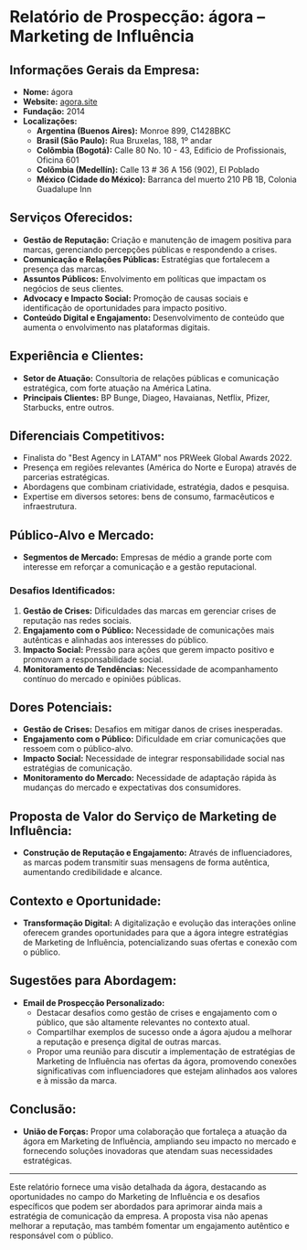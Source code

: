 # Relatório de Prospecção: ágora – Marketing de Influência

## **Informações Gerais da Empresa:**
- **Nome:** ágora
- **Website:** [agora.site](https://agora.site/)
- **Fundação:** 2014
- **Localizações:**
  - **Argentina (Buenos Aires):** Monroe 899, C1428BKC
  - **Brasil (São Paulo):** Rua Bruxelas, 188, 1º andar
  - **Colômbia (Bogotá):** Calle 80 No. 10 - 43, Edificio de Profissionais, Oficina 601
  - **Colômbia (Medellín):** Calle 13 # 36 A 156 (902), El Poblado
  - **México (Cidade do México):** Barranca del muerto 210 PB 1B, Colonia Guadalupe Inn
  
## **Serviços Oferecidos:**
- **Gestão de Reputação:** Criação e manutenção de imagem positiva para marcas, gerenciando percepções públicas e respondendo a crises.
- **Comunicação e Relações Públicas:** Estratégias que fortalecem a presença das marcas.
- **Assuntos Públicos:** Envolvimento em políticas que impactam os negócios de seus clientes.
- **Advocacy e Impacto Social:** Promoção de causas sociais e identificação de oportunidades para impacto positivo.
- **Conteúdo Digital e Engajamento:** Desenvolvimento de conteúdo que aumenta o envolvimento nas plataformas digitais.

## **Experiência e Clientes:**
- **Setor de Atuação:** Consultoria de relações públicas e comunicação estratégica, com forte atuação na América Latina.
- **Principais Clientes:** BP Bunge, Diageo, Havaianas, Netflix, Pfizer, Starbucks, entre outros.

## **Diferenciais Competitivos:**
- Finalista do "Best Agency in LATAM" nos PRWeek Global Awards 2022.
- Presença em regiões relevantes (América do Norte e Europa) através de parcerias estratégicas.
- Abordagens que combinam criatividade, estratégia, dados e pesquisa.
- Expertise em diversos setores: bens de consumo, farmacêuticos e infraestrutura.

## **Público-Alvo e Mercado:**
- **Segmentos de Mercado:** Empresas de médio a grande porte com interesse em reforçar a comunicação e a gestão reputacional.

### **Desafios Identificados:**
1. **Gestão de Crises:** Dificuldades das marcas em gerenciar crises de reputação nas redes sociais.
2. **Engajamento com o Público:** Necessidade de comunicações mais autênticas e alinhadas aos interesses do público.
3. **Impacto Social:** Pressão para ações que gerem impacto positivo e promovam a responsabilidade social.
4. **Monitoramento de Tendências:** Necessidade de acompanhamento contínuo do mercado e opiniões públicas.

## **Dores Potenciais:**
- **Gestão de Crises:** Desafios em mitigar danos de crises inesperadas.
- **Engajamento com o Público:** Dificuldade em criar comunicações que ressoem com o público-alvo.
- **Impacto Social:** Necessidade de integrar responsabilidade social nas estratégias de comunicação.
- **Monitoramento do Mercado:** Necessidade de adaptação rápida às mudanças do mercado e expectativas dos consumidores.

## **Proposta de Valor do Serviço de Marketing de Influência:**
- **Construção de Reputação e Engajamento:** Através de influenciadores, as marcas podem transmitir suas mensagens de forma autêntica, aumentando credibilidade e alcance.

## **Contexto e Oportunidade:**
- **Transformação Digital:** A digitalização e evolução das interações online oferecem grandes oportunidades para que a ágora integre estratégias de Marketing de Influência, potencializando suas ofertas e conexão com o público.

## **Sugestões para Abordagem:**
- **Email de Prospecção Personalizado:**
  - Destacar desafios como gestão de crises e engajamento com o público, que são altamente relevantes no contexto atual.
  - Compartilhar exemplos de sucesso onde a ágora ajudou a melhorar a reputação e presença digital de outras marcas.
  - Propor uma reunião para discutir a implementação de estratégias de Marketing de Influência nas ofertas da ágora, promovendo conexões significativas com influenciadores que estejam alinhados aos valores e à missão da marca.

## **Conclusão:**
- **União de Forças:** Propor uma colaboração que fortaleça a atuação da ágora em Marketing de Influência, ampliando seu impacto no mercado e fornecendo soluções inovadoras que atendam suas necessidades estratégicas.

---
Este relatório fornece uma visão detalhada da ágora, destacando as oportunidades no campo do Marketing de Influência e os desafios específicos que podem ser abordados para aprimorar ainda mais a estratégia de comunicação da empresa. A proposta visa não apenas melhorar a reputação, mas também fomentar um engajamento autêntico e responsável com o público.